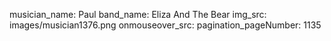 musician_name: Paul
band_name: Eliza And The Bear
img_src: images/musician1376.png
onmouseover_src: 
pagination_pageNumber: 1135